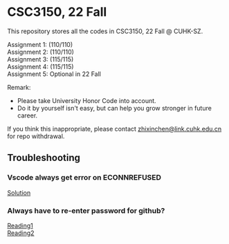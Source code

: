 # CSC3150, 22 Fall

This repository stores all the codes in CSC3150, 22 Fall @ CUHK-SZ.

Assignment 1: (110/110)  
Assignment 2: (110/110)  
Assignment 3: (115/115)  
Assignment 4: (115/115)  
Assignment 5: Optional in 22 Fall  

Remark: 
- Please take University Honor Code into account.
- Do it by yourself isn't easy, but can help you grow stronger in future career.

If you think this inappropriate, please contact [zhixinchen@link.cuhk.edu.cn](mailto:zhixinchen@link.cuhk.edu.cn) for repo withdrawal.

## Troubleshooting

### Vscode always get error on ECONNREFUSED

[Solution](https://blog.csdn.net/myWorld001/article/details/124188015)

### Always have to re-enter password for github?

[Reading1](https://blog.csdn.net/a346692509/article/details/93027920)  
[Reading2](https://blog.csdn.net/qq_41999617/article/details/83691324)  